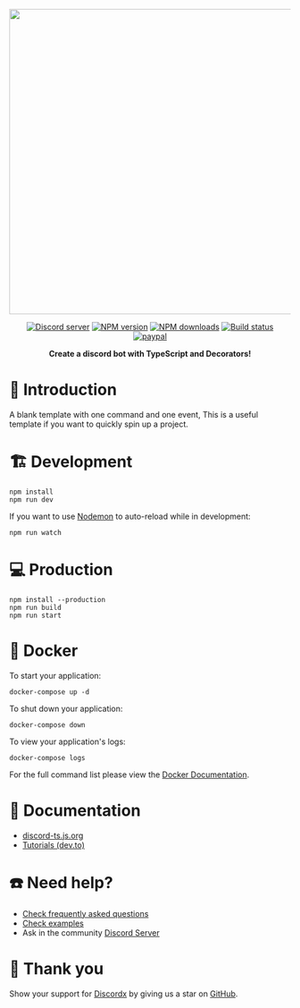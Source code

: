 <div>
  <p align="center">
    <a href="https://discord-ts.js.org" target="_blank" rel="nofollow">
      <img src="https://discord-ts.js.org/discord-ts.svg" width="546" />
    </a>
  </p>
  <p align="center">
    <a href="https://discord-ts.js.org/discord"
      ><img
        src="https://img.shields.io/discord/874802018361950248?color=5865F2&logo=discord&logoColor=white"
        alt="Discord server"
    /></a>
    <a href="https://www.npmjs.com/package/discordx"
      ><img
        src="https://img.shields.io/npm/v/discordx.svg?maxAge=3600"
        alt="NPM version"
    /></a>
    <a href="https://www.npmjs.com/package/discordx"
      ><img
        src="https://img.shields.io/npm/dt/discordx.svg?maxAge=3600"
        alt="NPM downloads"
    /></a>
    <a href="https://github.com/oceanroleplay/discord.ts/actions"
      ><img
        src="https://github.com/oceanroleplay/discord.ts/workflows/Build/badge.svg"
        alt="Build status"
    /></a>
    <a href="https://www.paypal.me/vijayxmeena"
      ><img
        src="https://img.shields.io/badge/donate-paypal-F96854.svg"
        alt="paypal"
    /></a>
  </p>
  <p align="center">
    <b> Create a discord bot with TypeScript and Decorators! </b>
  </p>
</div>

# 📖 Introduction

A blank template with one command and one event, This is a useful template if you want to quickly spin up a project.

# 🏗 Development

```
npm install
npm run dev
```

If you want to use [Nodemon](https://nodemon.io/) to auto-reload while in development:

```
npm run watch
```

# 💻 Production

```
npm install --production
npm run build
npm run start
```

# 🐋 Docker

To start your application:

```
docker-compose up -d
```

To shut down your application:

```
docker-compose down
```

To view your application's logs:

```
docker-compose logs
```

For the full command list please view the [Docker Documentation](https://docs.docker.com/engine/reference/commandline/cli/).

# 📜 Documentation

- [discord-ts.js.org](https://discord-ts.js.org)
- [Tutorials (dev.to)](https://dev.to/oceanroleplay/series/14317)

# ☎️ Need help?

- [Check frequently asked questions](https://discord-ts.js.org/docs/faq)
- [Check examples](https://github.com/oceanroleplay/discord.ts/tree/main/packages/discordx/examples)
- Ask in the community [Discord Server](https://discord-ts.js.org/discord)

# 💖 Thank you

Show your support for [Discordx](https://www.npmjs.com/package/discordx) by giving us a star on [GitHub](https://github.com/oceanroleplay/discord.ts).
